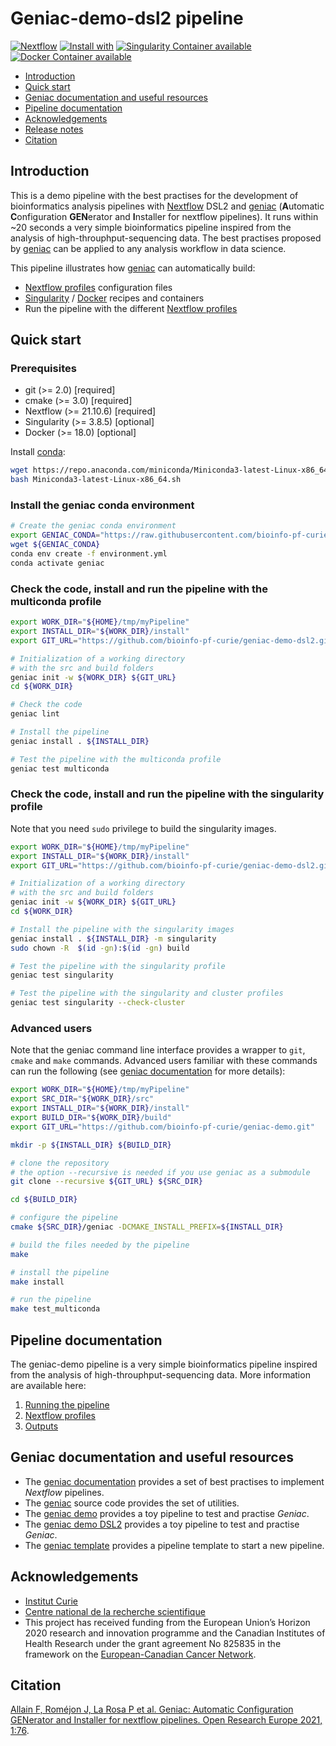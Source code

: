# Geniac-demo-dsl2 pipeline 

[![Nextflow](https://img.shields.io/badge/nextflow-%E2%89%A519.10.0-brightgreen.svg)](https://www.nextflow.io/)
[![Install with](https://anaconda.org/anaconda/conda-build/badges/installer/conda.svg)](https://conda.anaconda.org/anaconda)
[![Singularity Container available](https://img.shields.io/badge/singularity-available-7E4C74.svg)](https://singularity.lbl.gov/)
[![Docker Container available](https://img.shields.io/badge/docker-available-003399.svg)](https://www.docker.com/)

* [Introduction](#introduction)
* [Quick start](#quick-start)
* [Geniac documentation and useful resources](#geniac-documentation-and-useful-resources)
* [Pipeline documentation](#pipeline-documentation)
* [Acknowledgements](#acknowledgements)
* [Release notes](CHANGELOG)
* [Citation](#citation)

## Introduction

This is a demo pipeline with the best practises for the development of bioinformatics analysis pipelines with [Nextflow](https://www.nextflow.io) DSL2 and [geniac](https://github.com/bioinfo-pf-curie/geniac) (**A**utomatic **C**onfiguration **GEN**erator and **I**nstaller for nextflow pipelines). It runs within ~20 seconds a very simple bioinformatics pipeline inspired from the analysis of high-throuphput-sequencing data. The best practises proposed by [geniac](https://github.com/bioinfo-pf-curie/geniac) can be applied to any analysis workflow in data science.

This pipeline illustrates how [geniac](https://github.com/bioinfo-pf-curie/geniac) can automatically build:
* [Nextflow profiles](docs/profiles.md) configuration files
* [Singularity](https://sylabs.io/) / [Docker](https://www.docker.com/) recipes and containers
* Run the pipeline with the different [Nextflow profiles](docs/profiles.md)

## Quick start

### Prerequisites

* git (>= 2.0) [required]
* cmake (>= 3.0) [required]
* Nextflow (>= 21.10.6) [required]
* Singularity (>= 3.8.5) [optional]
* Docker (>= 18.0) [optional]

Install [conda](https://docs.conda.io):
```bash
wget https://repo.anaconda.com/miniconda/Miniconda3-latest-Linux-x86_64.sh
bash Miniconda3-latest-Linux-x86_64.sh
```

### Install the geniac conda environment

```bash
# Create the geniac conda environment
export GENIAC_CONDA="https://raw.githubusercontent.com/bioinfo-pf-curie/geniac/release/environment.yml"
wget ${GENIAC_CONDA}
conda env create -f environment.yml
conda activate geniac
```

### Check the code, install and run the pipeline with the multiconda profile

```bash
export WORK_DIR="${HOME}/tmp/myPipeline"
export INSTALL_DIR="${WORK_DIR}/install"
export GIT_URL="https://github.com/bioinfo-pf-curie/geniac-demo-dsl2.git"

# Initialization of a working directory
# with the src and build folders
geniac init -w ${WORK_DIR} ${GIT_URL}
cd ${WORK_DIR}

# Check the code
geniac lint

# Install the pipeline
geniac install . ${INSTALL_DIR}

# Test the pipeline with the multiconda profile
geniac test multiconda
```

### Check the code, install and run the pipeline with the singularity profile

Note that you need `sudo` privilege to build the singularity images.

```bash
export WORK_DIR="${HOME}/tmp/myPipeline"
export INSTALL_DIR="${WORK_DIR}/install"
export GIT_URL="https://github.com/bioinfo-pf-curie/geniac-demo-dsl2.git"

# Initialization of a working directory
# with the src and build folders
geniac init -w ${WORK_DIR} ${GIT_URL}
cd ${WORK_DIR}

# Install the pipeline with the singularity images
geniac install . ${INSTALL_DIR} -m singularity
sudo chown -R  $(id -gn):$(id -gn) build

# Test the pipeline with the singularity profile
geniac test singularity

# Test the pipeline with the singularity and cluster profiles
geniac test singularity --check-cluster
```

### Advanced users

Note that the geniac command line interface provides a wrapper to `git`, `cmake` and `make` commands. Advanced users familiar with these commands can run the following (see [geniac documentation](https://geniac.readthedocs.io) for more details):

```bash
export WORK_DIR="${HOME}/tmp/myPipeline"
export SRC_DIR="${WORK_DIR}/src"
export INSTALL_DIR="${WORK_DIR}/install"
export BUILD_DIR="${WORK_DIR}/build"
export GIT_URL="https://github.com/bioinfo-pf-curie/geniac-demo.git"

mkdir -p ${INSTALL_DIR} ${BUILD_DIR}

# clone the repository
# the option --recursive is needed if you use geniac as a submodule
git clone --recursive ${GIT_URL} ${SRC_DIR}

cd ${BUILD_DIR}

# configure the pipeline
cmake ${SRC_DIR}/geniac -DCMAKE_INSTALL_PREFIX=${INSTALL_DIR}

# build the files needed by the pipeline
make

# install the pipeline
make install

# run the pipeline
make test_multiconda
```

## Pipeline documentation

The geniac-demo pipeline is a very simple bioinformatics pipeline inspired from the analysis of high-throuphput-sequencing data. More information are available here:

1. [Running the pipeline](docs/usage.md)
2. [Nextflow profiles](docs/profiles.md)
3. [Outputs](docs/output.md)

## Geniac documentation and useful resources

* The [geniac documentation](https://geniac.readthedocs.io) provides a set of best practises to implement *Nextflow* pipelines.
* The [geniac](https://github.com/bioinfo-pf-curie/geniac) source code provides the set of utilities.
* The [geniac demo](https://github.com/bioinfo-pf-curie/geniac-demo) provides a toy pipeline to test and practise *Geniac*.
* The [geniac demo DSL2](https://github.com/bioinfo-pf-curie/geniac-demo-dsl2) provides a toy pipeline to test and practise *Geniac*.
* The [geniac template](https://github.com/bioinfo-pf-curie/geniac-template) provides a pipeline template to start a new pipeline.

## Acknowledgements

* [Institut Curie](https://www.curie.fr)
* [Centre national de la recherche scientifique](http://www.cnrs.fr)
* This project has received funding from the European Union’s Horizon 2020 research and innovation programme and the Canadian Institutes of Health Research under the grant agreement No 825835 in the framework on the [European-Canadian Cancer Network](https://eucancan.com/).

## Citation

[Allain F, Roméjon J, La Rosa P et al. Geniac: Automatic Configuration GENerator and Installer for nextflow pipelines. Open Research Europe 2021, 1:76](https://open-research-europe.ec.europa.eu/articles/1-76).

